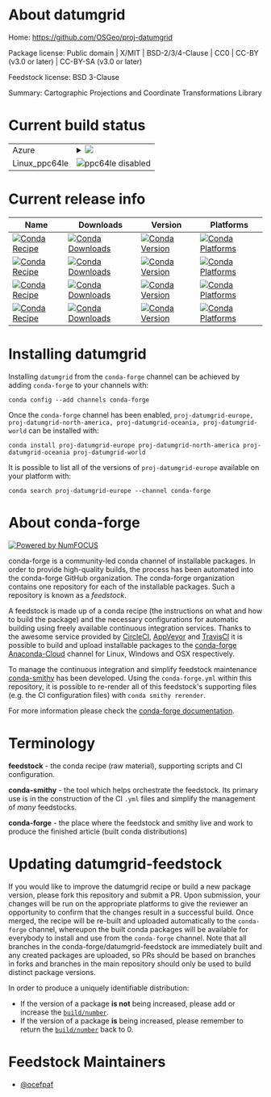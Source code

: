 About datumgrid
===============

Home: https://github.com/OSGeo/proj-datumgrid

Package license: Public domain | X/MIT | BSD-2/3/4-Clause | CC0 | CC-BY (v3.0 or later) | CC-BY-SA (v3.0 or later)

Feedstock license: BSD 3-Clause

Summary: Cartographic Projections and Coordinate Transformations Library



Current build status
====================


<table>
    
  <tr>
    <td>Azure</td>
    <td>
      <details>
        <summary>
          <a href="https://dev.azure.com/conda-forge/feedstock-builds/_build/latest?definitionId=7047&branchName=master">
            <img src="https://dev.azure.com/conda-forge/feedstock-builds/_apis/build/status/datumgrid-feedstock?branchName=master">
          </a>
        </summary>
        <table>
          <thead><tr><th>Variant</th><th>Status</th></tr></thead>
          <tbody><tr>
              <td>linux</td>
              <td>
                <a href="https://dev.azure.com/conda-forge/feedstock-builds/_build/latest?definitionId=7047&branchName=master">
                  <img src="https://dev.azure.com/conda-forge/feedstock-builds/_apis/build/status/datumgrid-feedstock?branchName=master&jobName=linux&configuration=linux_" alt="variant">
                </a>
              </td>
            </tr><tr>
              <td>osx</td>
              <td>
                <a href="https://dev.azure.com/conda-forge/feedstock-builds/_build/latest?definitionId=7047&branchName=master">
                  <img src="https://dev.azure.com/conda-forge/feedstock-builds/_apis/build/status/datumgrid-feedstock?branchName=master&jobName=osx&configuration=osx_" alt="variant">
                </a>
              </td>
            </tr><tr>
              <td>win</td>
              <td>
                <a href="https://dev.azure.com/conda-forge/feedstock-builds/_build/latest?definitionId=7047&branchName=master">
                  <img src="https://dev.azure.com/conda-forge/feedstock-builds/_apis/build/status/datumgrid-feedstock?branchName=master&jobName=win&configuration=win_" alt="variant">
                </a>
              </td>
            </tr>
          </tbody>
        </table>
      </details>
    </td>
  </tr>
  <tr>
    <td>Linux_ppc64le</td>
    <td>
      <img src="https://img.shields.io/badge/ppc64le-disabled-lightgrey.svg" alt="ppc64le disabled">
    </td>
  </tr>
</table>

Current release info
====================

| Name | Downloads | Version | Platforms |
| --- | --- | --- | --- |
| [![Conda Recipe](https://img.shields.io/badge/recipe-proj--datumgrid--europe-green.svg)](https://anaconda.org/conda-forge/proj-datumgrid-europe) | [![Conda Downloads](https://img.shields.io/conda/dn/conda-forge/proj-datumgrid-europe.svg)](https://anaconda.org/conda-forge/proj-datumgrid-europe) | [![Conda Version](https://img.shields.io/conda/vn/conda-forge/proj-datumgrid-europe.svg)](https://anaconda.org/conda-forge/proj-datumgrid-europe) | [![Conda Platforms](https://img.shields.io/conda/pn/conda-forge/proj-datumgrid-europe.svg)](https://anaconda.org/conda-forge/proj-datumgrid-europe) |
| [![Conda Recipe](https://img.shields.io/badge/recipe-proj--datumgrid--north--america-green.svg)](https://anaconda.org/conda-forge/proj-datumgrid-north-america) | [![Conda Downloads](https://img.shields.io/conda/dn/conda-forge/proj-datumgrid-north-america.svg)](https://anaconda.org/conda-forge/proj-datumgrid-north-america) | [![Conda Version](https://img.shields.io/conda/vn/conda-forge/proj-datumgrid-north-america.svg)](https://anaconda.org/conda-forge/proj-datumgrid-north-america) | [![Conda Platforms](https://img.shields.io/conda/pn/conda-forge/proj-datumgrid-north-america.svg)](https://anaconda.org/conda-forge/proj-datumgrid-north-america) |
| [![Conda Recipe](https://img.shields.io/badge/recipe-proj--datumgrid--oceania-green.svg)](https://anaconda.org/conda-forge/proj-datumgrid-oceania) | [![Conda Downloads](https://img.shields.io/conda/dn/conda-forge/proj-datumgrid-oceania.svg)](https://anaconda.org/conda-forge/proj-datumgrid-oceania) | [![Conda Version](https://img.shields.io/conda/vn/conda-forge/proj-datumgrid-oceania.svg)](https://anaconda.org/conda-forge/proj-datumgrid-oceania) | [![Conda Platforms](https://img.shields.io/conda/pn/conda-forge/proj-datumgrid-oceania.svg)](https://anaconda.org/conda-forge/proj-datumgrid-oceania) |
| [![Conda Recipe](https://img.shields.io/badge/recipe-proj--datumgrid--world-green.svg)](https://anaconda.org/conda-forge/proj-datumgrid-world) | [![Conda Downloads](https://img.shields.io/conda/dn/conda-forge/proj-datumgrid-world.svg)](https://anaconda.org/conda-forge/proj-datumgrid-world) | [![Conda Version](https://img.shields.io/conda/vn/conda-forge/proj-datumgrid-world.svg)](https://anaconda.org/conda-forge/proj-datumgrid-world) | [![Conda Platforms](https://img.shields.io/conda/pn/conda-forge/proj-datumgrid-world.svg)](https://anaconda.org/conda-forge/proj-datumgrid-world) |

Installing datumgrid
====================

Installing `datumgrid` from the `conda-forge` channel can be achieved by adding `conda-forge` to your channels with:

```
conda config --add channels conda-forge
```

Once the `conda-forge` channel has been enabled, `proj-datumgrid-europe, proj-datumgrid-north-america, proj-datumgrid-oceania, proj-datumgrid-world` can be installed with:

```
conda install proj-datumgrid-europe proj-datumgrid-north-america proj-datumgrid-oceania proj-datumgrid-world
```

It is possible to list all of the versions of `proj-datumgrid-europe` available on your platform with:

```
conda search proj-datumgrid-europe --channel conda-forge
```


About conda-forge
=================

[![Powered by NumFOCUS](https://img.shields.io/badge/powered%20by-NumFOCUS-orange.svg?style=flat&colorA=E1523D&colorB=007D8A)](http://numfocus.org)

conda-forge is a community-led conda channel of installable packages.
In order to provide high-quality builds, the process has been automated into the
conda-forge GitHub organization. The conda-forge organization contains one repository
for each of the installable packages. Such a repository is known as a *feedstock*.

A feedstock is made up of a conda recipe (the instructions on what and how to build
the package) and the necessary configurations for automatic building using freely
available continuous integration services. Thanks to the awesome service provided by
[CircleCI](https://circleci.com/), [AppVeyor](https://www.appveyor.com/)
and [TravisCI](https://travis-ci.org/) it is possible to build and upload installable
packages to the [conda-forge](https://anaconda.org/conda-forge)
[Anaconda-Cloud](https://anaconda.org/) channel for Linux, Windows and OSX respectively.

To manage the continuous integration and simplify feedstock maintenance
[conda-smithy](https://github.com/conda-forge/conda-smithy) has been developed.
Using the ``conda-forge.yml`` within this repository, it is possible to re-render all of
this feedstock's supporting files (e.g. the CI configuration files) with ``conda smithy rerender``.

For more information please check the [conda-forge documentation](https://conda-forge.org/docs/).

Terminology
===========

**feedstock** - the conda recipe (raw material), supporting scripts and CI configuration.

**conda-smithy** - the tool which helps orchestrate the feedstock.
                   Its primary use is in the construction of the CI ``.yml`` files
                   and simplify the management of *many* feedstocks.

**conda-forge** - the place where the feedstock and smithy live and work to
                  produce the finished article (built conda distributions)


Updating datumgrid-feedstock
============================

If you would like to improve the datumgrid recipe or build a new
package version, please fork this repository and submit a PR. Upon submission,
your changes will be run on the appropriate platforms to give the reviewer an
opportunity to confirm that the changes result in a successful build. Once
merged, the recipe will be re-built and uploaded automatically to the
`conda-forge` channel, whereupon the built conda packages will be available for
everybody to install and use from the `conda-forge` channel.
Note that all branches in the conda-forge/datumgrid-feedstock are
immediately built and any created packages are uploaded, so PRs should be based
on branches in forks and branches in the main repository should only be used to
build distinct package versions.

In order to produce a uniquely identifiable distribution:
 * If the version of a package **is not** being increased, please add or increase
   the [``build/number``](https://conda.io/docs/user-guide/tasks/build-packages/define-metadata.html#build-number-and-string).
 * If the version of a package **is** being increased, please remember to return
   the [``build/number``](https://conda.io/docs/user-guide/tasks/build-packages/define-metadata.html#build-number-and-string)
   back to 0.

Feedstock Maintainers
=====================

* [@ocefpaf](https://github.com/ocefpaf/)

